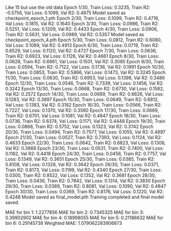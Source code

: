 Like 15 but use the old data
Epoch 1/30, Train Loss: 0.3235, Train R2: -0.5756, Val Loss: 0.1099, Val R2: 0.4875
Model saved as checkpoint_epoch_1.pth
Epoch 2/30, Train Loss: 0.1099, Train R2: 0.4716, Val Loss: 0.1815, Val R2: 0.1640
Epoch 3/30, Train Loss: 0.0986, Train R2: 0.5251, Val Loss: 0.1209, Val R2: 0.4433
Epoch 4/30, Train Loss: 0.0906, Train R2: 0.5631, Val Loss: 0.0989, Val R2: 0.5357
Model saved as checkpoint_epoch_4.pth
Epoch 5/30, Train Loss: 0.0812, Train R2: 0.6080, Val Loss: 0.1089, Val R2: 0.4913
Epoch 6/30, Train Loss: 0.0719, Train R2: 0.6529, Val Loss: 0.1120, Val R2: 0.4727
Epoch 7/30, Train Loss: 0.0636, Train R2: 0.6923, Val Loss: 0.1126, Val R2: 0.4661
Epoch 8/30, Train Loss: 0.0628, Train R2: 0.6961, Val Loss: 0.1501, Val R2: 0.3085
Epoch 9/30, Train Loss: 0.0594, Train R2: 0.7122, Val Loss: 0.1736, Val R2: 0.1991
Epoch 10/30, Train Loss: 0.0853, Train R2: 0.5866, Val Loss: 0.1473, Val R2: 0.3245
Epoch 11/30, Train Loss: 0.0630, Train R2: 0.6953, Val Loss: 0.1398, Val R2: 0.3486
Epoch 12/30, Train Loss: 0.0546, Train R2: 0.7339, Val Loss: 0.1456, Val R2: 0.3242
Epoch 13/30, Train Loss: 0.0668, Train R2: 0.6730, Val Loss: 0.1582, Val R2: 0.2572
Epoch 14/30, Train Loss: 0.0689, Train R2: 0.6626, Val Loss: 0.1283, Val R2: 0.3897
Epoch 15/30, Train Loss: 0.0649, Train R2: 0.6812, Val Loss: 0.1383, Val R2: 0.3182
Epoch 16/30, Train Loss: 0.0566, Train R2: 0.7227, Val Loss: 0.1370, Val R2: 0.3560
Epoch 17/30, Train Loss: 0.0669, Train R2: 0.6701, Val Loss: 0.1081, Val R2: 0.4847
Epoch 18/30, Train Loss: 0.0736, Train R2: 0.6374, Val Loss: 0.1171, Val R2: 0.4448
Epoch 19/30, Train Loss: 0.0866, Train R2: 0.5752, Val Loss: 0.1323, Val R2: 0.3742
Epoch 20/30, Train Loss: 0.0494, Train R2: 0.7577, Val Loss: 0.1055, Val R2: 0.4897
Epoch 21/30, Train Loss: 0.0527, Train R2: 0.7393, Val Loss: 0.1124, Val R2: 0.4633
Epoch 22/30, Train Loss: 0.0642, Train R2: 0.6823, Val Loss: 0.1306, Val R2: 0.3668
Epoch 23/30, Train Loss: 0.0531, Train R2: 0.7400, Val Loss: 0.1162, Val R2: 0.4418
Epoch 24/30, Train Loss: 0.0456, Train R2: 0.7757, Val Loss: 0.1349, Val R2: 0.3651
Epoch 25/30, Train Loss: 0.0385, Train R2: 0.8108, Val Loss: 0.1326, Val R2: 0.3642
Epoch 26/30, Train Loss: 0.0371, Train R2: 0.8173, Val Loss: 0.1199, Val R2: 0.4340
Epoch 27/30, Train Loss: 0.0300, Train R2: 0.8522, Val Loss: 0.1352, Val R2: 0.3681
Epoch 28/30, Train Loss: 0.0436, Train R2: 0.7842, Val Loss: 0.1314, Val R2: 0.3830
Epoch 29/30, Train Loss: 0.0389, Train R2: 0.8081, Val Loss: 0.1090, Val R2: 0.4847
Epoch 30/30, Train Loss: 0.0369, Train R2: 0.8176, Val Loss: 0.1220, Val R2: 0.4248
Model saved as final_model.pth
Training completed and final model saved.

MAE for bin 1: 1.2277856
MAE for bin 2: 0.7345325
MAE for bin 3: 0.39902902
MAE for bin 4: 0.18998055
MAE for bin 5: 0.21186632
MAE for bin 6: 0.29145738
Weighted MAE: 1.079062283906873